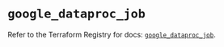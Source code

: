 # `google_dataproc_job`

Refer to the Terraform Registry for docs: [`google_dataproc_job`](https://registry.terraform.io/providers/hashicorp/google/6.36.1/docs/resources/dataproc_job).
